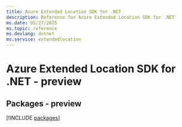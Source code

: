 ```yaml
---
title: Azure Extended Location SDK for .NET
description: Reference for Azure Extended Location SDK for .NET
ms.date: 05/27/2025
ms.topic: reference
ms.devlang: dotnet
ms.service: extendedlocation
---
```

# Azure Extended Location SDK for .NET - preview
## Packages - preview
[!INCLUDE [packages](extended-location-index.md)]